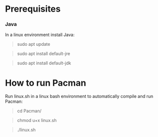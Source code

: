 # Prerequisites
### Java
In a linux environment install Java:

> sudo apt update

> sudo apt install default-jre

> sudo apt install default-jdk

# How to run Pacman
Run linux.sh in a linux bash environment to automatically compile and run Pacman:

> cd Pacman/

> chmod u+x linux.sh

> ./linux.sh
